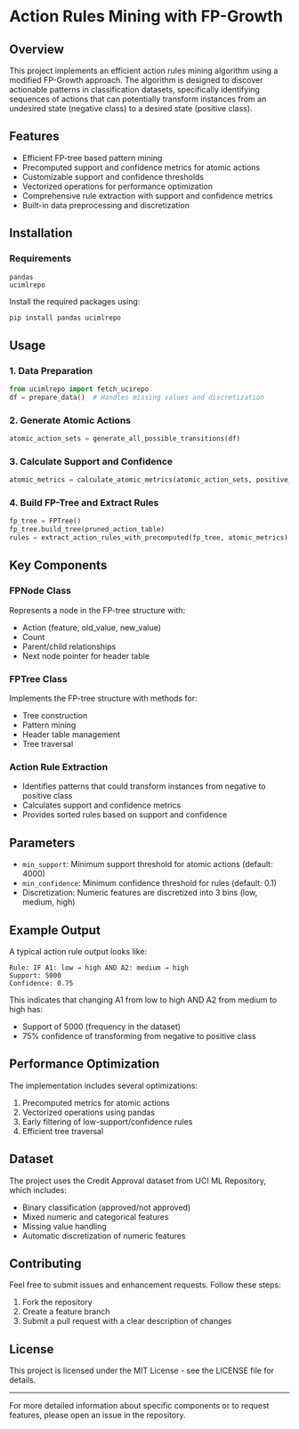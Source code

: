 # Action Rules Mining with FP-Growth

## Overview
This project implements an efficient action rules mining algorithm using a modified FP-Growth approach. The algorithm is designed to discover actionable patterns in classification datasets, specifically identifying sequences of actions that can potentially transform instances from an undesired state (negative class) to a desired state (positive class).

## Features
- Efficient FP-tree based pattern mining
- Precomputed support and confidence metrics for atomic actions
- Customizable support and confidence thresholds
- Vectorized operations for performance optimization
- Comprehensive rule extraction with support and confidence metrics
- Built-in data preprocessing and discretization

## Installation

### Requirements
```
pandas
ucimlrepo
```

Install the required packages using:
```bash
pip install pandas ucimlrepo
```

## Usage

### 1. Data Preparation
```python
from ucimlrepo import fetch_ucirepo
df = prepare_data()  # Handles missing values and discretization
```

### 2. Generate Atomic Actions
```python
atomic_action_sets = generate_all_possible_transitions(df)
```

### 3. Calculate Support and Confidence
```python
atomic_metrics = calculate_atomic_metrics(atomic_action_sets, positive_df, negative_df)
```

### 4. Build FP-Tree and Extract Rules
```python
fp_tree = FPTree()
fp_tree.build_tree(pruned_action_table)
rules = extract_action_rules_with_precomputed(fp_tree, atomic_metrics)
```

## Key Components

### FPNode Class
Represents a node in the FP-tree structure with:
- Action (feature, old_value, new_value)
- Count
- Parent/child relationships
- Next node pointer for header table

### FPTree Class
Implements the FP-tree structure with methods for:
- Tree construction
- Pattern mining
- Header table management
- Tree traversal

### Action Rule Extraction
- Identifies patterns that could transform instances from negative to positive class
- Calculates support and confidence metrics
- Provides sorted rules based on support and confidence

## Parameters

- `min_support`: Minimum support threshold for atomic actions (default: 4000)
- `min_confidence`: Minimum confidence threshold for rules (default: 0.1)
- Discretization: Numeric features are discretized into 3 bins (low, medium, high)

## Example Output

A typical action rule output looks like:
```
Rule: IF A1: low → high AND A2: medium → high
Support: 5000
Confidence: 0.75
```

This indicates that changing A1 from low to high AND A2 from medium to high has:
- Support of 5000 (frequency in the dataset)
- 75% confidence of transforming from negative to positive class

## Performance Optimization

The implementation includes several optimizations:
1. Precomputed metrics for atomic actions
2. Vectorized operations using pandas
3. Early filtering of low-support/confidence rules
4. Efficient tree traversal

## Dataset

The project uses the Credit Approval dataset from UCI ML Repository, which includes:
- Binary classification (approved/not approved)
- Mixed numeric and categorical features
- Missing value handling
- Automatic discretization of numeric features

## Contributing

Feel free to submit issues and enhancement requests. Follow these steps:
1. Fork the repository
2. Create a feature branch
3. Submit a pull request with a clear description of changes

## License

This project is licensed under the MIT License - see the LICENSE file for details.

---

For more detailed information about specific components or to request features, please open an issue in the repository.
